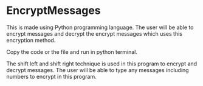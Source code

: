 # EncryptMessages
This is made using Python programming language. The user will be able to encrypt messages and decrypt the encrypt messages which uses this encryption method.

Copy the code or the file and run in python terminal. 

The shift left and shift right technique is used in this program to encrypt and decrypt messages. The user will be able to type any messages including numbers to encrypt in this program. 
